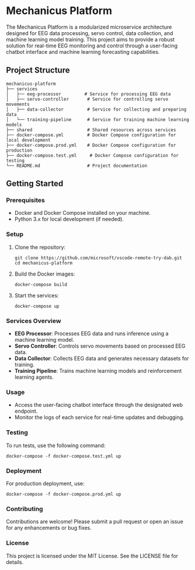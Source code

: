 # Mechanicus Platform

The Mechanicus Platform is a modularized microservice architecture designed for EEG data processing, servo control, data collection, and machine learning model training. This project aims to provide a robust solution for real-time EEG monitoring and control through a user-facing chatbot interface and machine learning forecasting capabilities.

## Project Structure

```
mechanicus-platform
├── services
│   ├── eeg-processor         # Service for processing EEG data
│   ├── servo-controller       # Service for controlling servo movements
│   ├── data-collector         # Service for collecting and preparing data
│   └── training-pipeline      # Service for training machine learning models
├── shared                     # Shared resources across services
├── docker-compose.yml         # Docker Compose configuration for local development
├── docker-compose.prod.yml    # Docker Compose configuration for production
├── docker-compose.test.yml     # Docker Compose configuration for testing
└── README.md                  # Project documentation
```

## Getting Started

### Prerequisites

- Docker and Docker Compose installed on your machine.
- Python 3.x for local development (if needed).

### Setup

1. Clone the repository:
   ```
   git clone https://github.com/microsoft/vscode-remote-try-dab.git
   cd mechanicus-platform
   ```

2. Build the Docker images:
   ```
   docker-compose build
   ```

3. Start the services:
   ```
   docker-compose up
   ```

### Services Overview

- **EEG Processor**: Processes EEG data and runs inference using a machine learning model.
- **Servo Controller**: Controls servo movements based on processed EEG data.
- **Data Collector**: Collects EEG data and generates necessary datasets for training.
- **Training Pipeline**: Trains machine learning models and reinforcement learning agents.

### Usage

- Access the user-facing chatbot interface through the designated web endpoint.
- Monitor the logs of each service for real-time updates and debugging.

### Testing

To run tests, use the following command:
```
docker-compose -f docker-compose.test.yml up
```

### Deployment

For production deployment, use:
```
docker-compose -f docker-compose.prod.yml up
```

### Contributing

Contributions are welcome! Please submit a pull request or open an issue for any enhancements or bug fixes.

### License

This project is licensed under the MIT License. See the LICENSE file for details.
